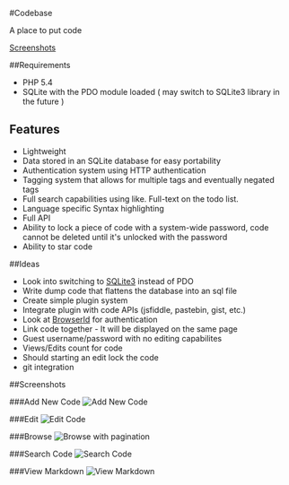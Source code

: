 #Codebase

A place to put code

[Screenshots](https://github.com/galen/Codebase#screenshots)

##Requirements

 - PHP 5.4
 - SQLite with the PDO module loaded ( may switch to SQLite3 library in the future )

## Features

- Lightweight
- Data stored in an SQLite database for easy portability
- Authentication system using HTTP authentication
- Tagging system that allows for multiple tags and eventually negated tags
- Full search capabilities using like. Full-text on the todo list.
- Language specific Syntax highlighting
- Full API
- Ability to lock a piece of code with a system-wide password, code cannot be deleted until it's unlocked with the password
- Ability to star code

##Ideas

- Look into switching to [SQLite3](http://de2.php.net/manual/en/book.sqlite3.php) instead of PDO
- Write dump code that flattens the database into an sql file
- Create simple plugin system
- Integrate plugin with code APIs (jsfiddle, pastebin, gist, etc.)
- Look at [BrowserId](https://login.persona.org/) for authentication
- Link code together - It will be displayed on the same page
- Guest username/password with no editing capabilites
- Views/Edits count for code
- Should starting an edit lock the code
- git integration

##Screenshots

###Add New Code
![Add New Code](http://www.galengrover.com/images/codebase/new.png)

###Edit
![Edit Code](http://www.galengrover.com/images/codebase/edit.png)

###Browse
![Browse with pagination](http://www.galengrover.com/images/codebase/browse.png)

###Search Code
![Search Code](http://www.galengrover.com/images/codebase/search.png)

###View Markdown
![View Markdown](http://www.galengrover.com/images/codebase/view_markdown.png)

